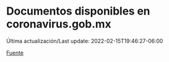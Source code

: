 # Documentos disponibles en coronavirus.gob.mx

Última actualización/Last update: 2022-02-15T19:46:27-06:00

 [Fuente](https://coronavirus.gob.mx/)
